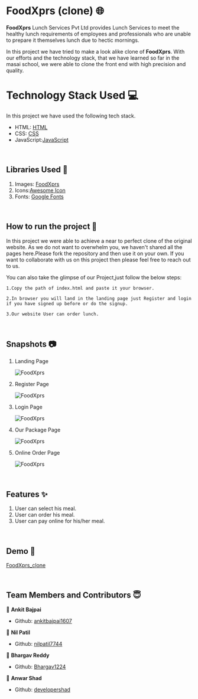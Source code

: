 # FoodXprs (clone) 🌐

**FoodXprs** Lunch Services Pvt Ltd provides Lunch Services to meet the healthy lunch requirements of employees and professionals who are unable to prepare it themselves lunch due to hectic mornings.

In this project we have tried to make a look alike clone of **FoodXprs**. With our efforts and the technology stack, that we have learned so far in the masai school, we were able to clone the front end with high precision and quality.

# Technology Stack Used 💻

In this project we have used the following tech stack.

- HTML: [HTML](https://developer.mozilla.org/en-US/docs/Web/HTML)
- CSS: [CSS](https://developer.mozilla.org/en-US/docs/Web/CSS)
- JavaScript:[JavaScript](https://developer.mozilla.org/en-US/docs/Web/JavaScript)

<br>

## Libraries Used 🌟

1. Images: [FoodXprs](https://foodxprs.com/)
2. Icons:[Awesome Icon](https://www.w3schools.com/icons/fontawesome5_intro.asp)
3. Fonts: [Google Fonts](https://fonts.google.com/)

<br>

## How to run the project 📑

In this project we were able to achieve a near to perfect clone of the original website. As we do not want to overwhelm you, we haven't shared all the pages here.Please fork the repository and then use it on your own. If you want to collaborate with us on this project then please feel free to reach out to us.

You can also take the glimpse of our Project,just follow the below steps:

    1.Copy the path of index.html and paste it your browser.

    2.In browser you will land in the landing page just Register and login if you have signed up before or do the signup.

    3.Our website User can order lunch.

<br>

## Snapshots 📷

1. Landing Page

   ![FoodXprs](https://github.com/ankitbajpai1607/FoodXprs_clone/blob/Images/landingPage.png)

2. Register Page

   ![FoodXprs](https://github.com/ankitbajpai1607/FoodXprs_clone/blob/Images/register.PNG)

3. Login Page

   ![FoodXprs](https://github.com/ankitbajpai1607/FoodXprs_clone/blob/Images/login.PNG)

4. Our Package Page

   ![FoodXprs](https://github.com/ankitbajpai1607/FoodXprs_clone/blob/Images/ourPackages.PNG)

5. Online Order Page

   ![FoodXprs](https://github.com/ankitbajpai1607/FoodXprs_clone/blob/Images/onlineOrder.PNG)

<br>

## Features ✨

1. User can select his meal.
2. User can order his meal.
3. User can pay online for his/her meal.

<br>

## Demo 🎥

[FoodXprs_clone]()

<br>

## Team Members and Contributors 😇

👤 **Ankit Bajpai**

- Github: [ankitbajpai1607](https://github.com/ankitbajpai1607)

👤 **Nil Patil**

- Github: [nilpatil7744](https://github.com/nilpatil7744)

👤 **Bhargav Reddy**

- Github: [Bhargav1224](https://github.com/Bhargav1224)

👤 **Anwar Shad**

- Github: [developershad](https://github.com/developershad)
